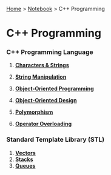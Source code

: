 <a href="../../">Home</a> > <a href="../notebook">Notebook</a> > C++ Programming

# C++ Programming



### C++ Programming Language

1. **<a href="./characters-and-strings">Characters & Strings</a>**
1. **<a href="./string-manipulation">String Manipulation</a>**

1. **<a href="./object-oriented-programming">Object-Oriented Programming</a>**
2. **<a href="./object-oriented-design">Object-Oriented Design</a>**
3. **<a href="./polymorphism">Polymorphism</a>**
4. **<a href="./operator-overloading">Operator Overloading</a>**



### Standard Template Library (STL)

1. **<a href="./vectors">Vectors</a>**
2. **<a href="./stacks">Stacks</a>**
3. **<a href="./queues">Queues</a>**

